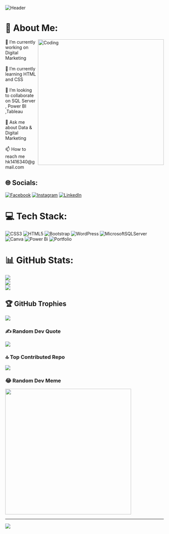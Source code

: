 ![Header](https://www.codecademy.com/resources/blog/wp-content/uploads/2022/12/data-analyst-career-path-codecademy-1.png)
# 💫 About Me:
<img align="right" alt="Coding" width="400" src="https://assets-global.website-files.com/59e16042ec229e00016d3a66/5dfbd74fe0b6d7150b256a28_digital-marketing-hero.gif">
🔭 I’m currently working on Digital Marketing<br><br>🌱 I’m currently learning HTML and CSS<br><br>👯 I’m looking to collaborate on SQL Server , Power BI ,Tableau<br><br>💬 Ask me about Data & Digital Marketing<br><br>📫 How to reach me hk1416340@gmail.com


## 🌐 Socials:
[![Facebook](https://img.shields.io/badge/Facebook-%231877F2.svg?logo=Facebook&logoColor=white)](https://facebook.com/https://www.facebook.com/harsh.sekhon.963) [![Instagram](https://img.shields.io/badge/Instagram-%23E4405F.svg?logo=Instagram&logoColor=white)](https://instagram.com/https://www.instagram.com/harsh_sekhon_004?igsh=MTRlMTUzcXJ2bzlrdw==) [![LinkedIn](https://img.shields.io/badge/LinkedIn-%230077B5.svg?logo=linkedin&logoColor=white)](https://linkedin.com/in/https://www.linkedin.com/in/harsh-kumar323) 

# 💻 Tech Stack:
![CSS3](https://img.shields.io/badge/css3-%231572B6.svg?style=for-the-badge&logo=css3&logoColor=white) ![HTML5](https://img.shields.io/badge/html5-%23E34F26.svg?style=for-the-badge&logo=html5&logoColor=white) ![Bootstrap](https://img.shields.io/badge/bootstrap-%238511FA.svg?style=for-the-badge&logo=bootstrap&logoColor=white) ![WordPress](https://img.shields.io/badge/WordPress-%23117AC9.svg?style=for-the-badge&logo=WordPress&logoColor=white) ![MicrosoftSQLServer](https://img.shields.io/badge/Microsoft%20SQL%20Server-CC2927?style=for-the-badge&logo=microsoft%20sql%20server&logoColor=white) ![Canva](https://img.shields.io/badge/Canva-%2300C4CC.svg?style=for-the-badge&logo=Canva&logoColor=white) ![Power Bi](https://img.shields.io/badge/power_bi-F2C811?style=for-the-badge&logo=powerbi&logoColor=black) ![Portfolio](https://img.shields.io/badge/Portfolio-%23000000.svg?style=for-the-badge&logo=firefox&logoColor=#FF7139)
# 📊 GitHub Stats:
![](https://github-readme-stats.vercel.app/api?username=HarshKumar004&theme=gruvbox&hide_border=false&include_all_commits=false&count_private=false)<br/>
![](https://github-readme-streak-stats.herokuapp.com/?user=HarshKumar004&theme=gruvbox&hide_border=false)<br/>
![](https://github-readme-stats.vercel.app/api/top-langs/?username=HarshKumar004&theme=gruvbox&hide_border=false&include_all_commits=false&count_private=false&layout=compact)

## 🏆 GitHub Trophies
![](https://github-profile-trophy.vercel.app/?username=HarshKumar004&theme=radical&no-frame=false&no-bg=false&margin-w=4)

### ✍️ Random Dev Quote
![](https://quotes-github-readme.vercel.app/api?type=horizontal&theme=radical)

### 🔝 Top Contributed Repo
![](https://github-contributor-stats.vercel.app/api?username=HarshKumar004&limit=5&theme=dark&combine_all_yearly_contributions=true)

### 😂 Random Dev Meme
<img src='https://randommeme-five.vercel.app/' style="height: 400px;"/>

---
[![](https://visitcount.itsvg.in/api?id=HarshKumar004&icon=0&color=0)](https://visitcount.itsvg.in)

<!-- Proudly created with GPRM ( https://gprm.itsvg.in ) -->
